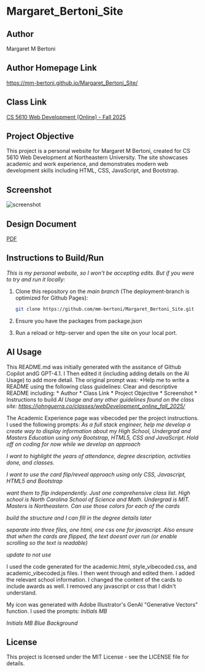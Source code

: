 # Margaret_Bertoni_Site

## Author
Margaret M Bertoni

## Author Homepage Link
https://mm-bertoni.github.io/Margaret_Bertoni_Site/

## Class Link
[CS 5610 Web Development (Online) - Fall 2025](https://johnguerra.co/classes/webDevelopment_online_fall_2025/)

## Project Objective
This project is a personal website for Margaret M Bertoni, created for CS 5610 Web Development at Northeastern University. The site showcases academic and work experience, and demonstrates modern web development skills including HTML, CSS, JavaScript, and Bootstrap.

## Screenshot
![screenshot](<images/Screenshot 2025-09-24 at 10.24.15 AM.png>)

## Design Document
[PDF](<Project 1 Design Document Margaret Bertoni Website.pdf>)

## Instructions to Build/Run

*This is my personal website, so I won't be accepting edits. But if you were to try and run it locally:*
1. Clone this repository on the *main branch* (The deployment-branch is optimized for Github Pages):
	```bash
	git clone https://github.com/mm-bertoni/Margaret_Bertoni_Site.git
	```
2. Ensure you have the packages from package.json
 
3. Run a reload or http-server and open the site on your local port. 

## AI Usage
This README.md was initially generated with the assitance of Github Copilot andG GPT-4.1. I Then edited it (including adding details on the AI Usage) to add more detail. The original prompt was: 
*Help me to write a README using the following class guidelines: Clear and descriptive README including: * Author * Class Link * Project Objective * Screenshot * Instructions to build *AI Usage    and any other guidelines found on the class site: https://johnguerra.co/classes/webDevelopment_online_fall_2025/*


The Academic Experience page was vibecoded per the project instructions. I used the following prompts: 
*As a full stack engineer, help me develop a create way to display information about my High School, Undergrad and Masters Education using only Bootstrap, HTML5, CSS and JavaScript. Hold off on coding for now while we develop an approach*

*I want to highlight the years of attendance, degree description, activities done, and classes.*

*I want to use the card flip/reveal approach using only CSS, Javascript, HTML5 and Bootstrap*

*want them to flip independently. Just one comprehensive class list. High school is North Carolina School of Science and Math. Undergrad is MIT. Masters is Northeastern. Can use those colors for each of the cards*

*build the structure and I can fill in the degree details later*

*separate into three files, one html, one css one for javascript. Also ensure that when the cards are flipped, the text doesnt over run (or enable scrolling so the text is readable)*

*update to not use <link href="https://cdnjs.cloudflare.com/ajax/libs/font-awesome/6.4.0/css/all.min.css" rel="stylesheet">*

I used the code generated for the academic.html, style_vibecoded.css, and academic_vibecoded.js files. I then went through and edited them. I added the relevant school information. I changed the content of the cards to include awards as well. I removed any javascript or css that I didn't understand. 

My icon was generated with Adobe Illustrator's GenAI "Generative Vectors" function. I used the prompts:
*Initials MB*

*Initials MB Blue Background*

## License
This project is licensed under the MIT License - see the LICENSE file for details.



